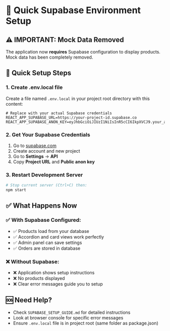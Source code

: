 # 🔧 Quick Supabase Environment Setup

## ⚠️ IMPORTANT: Mock Data Removed
The application now **requires** Supabase configuration to display products. Mock data has been completely removed.

## 🚀 Quick Setup Steps

### 1. Create .env.local file
Create a file named `.env.local` in your project root directory with this content:

```env
# Replace with your actual Supabase credentials
REACT_APP_SUPABASE_URL=https://your-project-id.supabase.co
REACT_APP_SUPABASE_ANON_KEY=eyJhbGciOiJIUzI1NiIsInR5cCI6IkpXVCJ9.your_actual_key_here
```

### 2. Get Your Supabase Credentials
1. Go to [supabase.com](https://supabase.com)
2. Create account and new project
3. Go to **Settings** → **API**
4. Copy **Project URL** and **Public anon key**

### 3. Restart Development Server
```bash
# Stop current server (Ctrl+C) then:
npm start
```

## ✅ What Happens Now

### ✅ With Supabase Configured:
- ✅ Products load from your database
- ✅ Accordion and card views work perfectly
- ✅ Admin panel can save settings
- ✅ Orders are stored in database

### ❌ Without Supabase:
- ❌ Application shows setup instructions
- ❌ No products displayed
- ❌ Clear error messages guide you to setup

## 🆘 Need Help?
- Check `SUPABASE_SETUP_GUIDE.md` for detailed instructions
- Look at browser console for specific error messages
- Ensure `.env.local` file is in project root (same folder as package.json)
